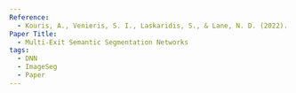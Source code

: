 ```yaml
---
Reference:
  - Kouris, A., Venieris, S. I., Laskaridis, S., & Lane, N. D. (2022). Multi-Exit Semantic Segmentation Networks (arXiv:2106.03527). arXiv. https://doi.org/10.48550/arXiv.2106.03527
Paper Title:
  - Multi-Exit Semantic Segmentation Networks
tags:
  - DNN
  - ImageSeg
  - Paper
---
```

